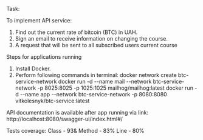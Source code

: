 Task:

To implement API service:
1. Find out the current rate of bitcoin (BTC) in UAH.
2. Sign an email to receive information on changing the course.
3. A request that will be sent to all subscribed users current course


Steps for applications running
1. Install Docker.
2. Perform following commands in terminal:
docker network create btc-service-network
docker run -d --name mail --network btc-service-network -p 8025:8025 -p 1025:1025 mailhog/mailhog:latest
docker run -d --name app --network btc-service-network -p 8080:8080 vitkolesnyk/btc-service:latest


API documentation is available after app running via link:
http://localhost:8080/swagger-ui/index.html#/

Tests coverage:
Class - 93&
Method - 83%
Line - 80%


